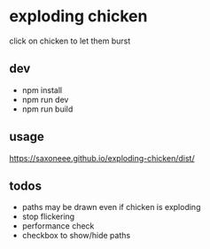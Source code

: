 # exploding chicken

click on chicken to let them burst

## dev

* npm install
* npm run dev
* npm run build

## usage

https://saxoneee.github.io/exploding-chicken/dist/

## todos

* paths may be drawn even if chicken is exploding
* stop flickering
* performance check
* checkbox to show/hide paths
